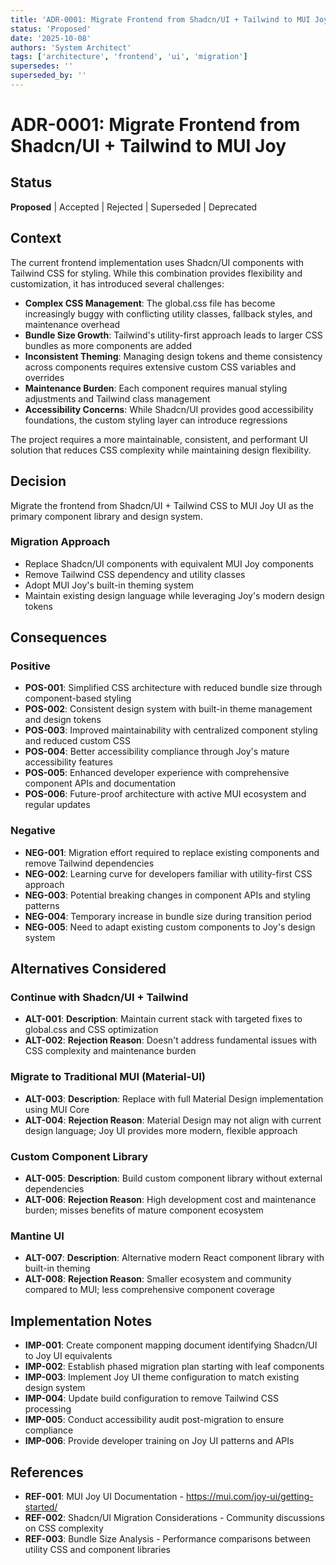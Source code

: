 ```yaml
---
title: 'ADR-0001: Migrate Frontend from Shadcn/UI + Tailwind to MUI Joy'
status: 'Proposed'
date: '2025-10-08'
authors: 'System Architect'
tags: ['architecture', 'frontend', 'ui', 'migration']
supersedes: ''
superseded_by: ''
---
```


# ADR-0001: Migrate Frontend from Shadcn/UI + Tailwind to MUI Joy

## Status

**Proposed** | Accepted | Rejected | Superseded | Deprecated

## Context

The current frontend implementation uses Shadcn/UI components with Tailwind CSS for styling. While this combination provides flexibility and customization, it has introduced several challenges:

- **Complex CSS Management**: The global.css file has become increasingly buggy with conflicting utility classes, fallback styles, and maintenance overhead
- **Bundle Size Growth**: Tailwind's utility-first approach leads to larger CSS bundles as more components are added
- **Inconsistent Theming**: Managing design tokens and theme consistency across components requires extensive custom CSS variables and overrides
- **Maintenance Burden**: Each component requires manual styling adjustments and Tailwind class management
- **Accessibility Concerns**: While Shadcn/UI provides good accessibility foundations, the custom styling layer can introduce regressions

The project requires a more maintainable, consistent, and performant UI solution that reduces CSS complexity while maintaining design flexibility.

## Decision

Migrate the frontend from Shadcn/UI + Tailwind CSS to MUI Joy UI as the primary component library and design system.

### Migration Approach

- Replace Shadcn/UI components with equivalent MUI Joy components
- Remove Tailwind CSS dependency and utility classes
- Adopt MUI Joy's built-in theming system
- Maintain existing design language while leveraging Joy's modern design tokens

## Consequences

### Positive

- **POS-001**: Simplified CSS architecture with reduced bundle size through component-based styling
- **POS-002**: Consistent design system with built-in theme management and design tokens
- **POS-003**: Improved maintainability with centralized component styling and reduced custom CSS
- **POS-004**: Better accessibility compliance through Joy's mature accessibility features
- **POS-005**: Enhanced developer experience with comprehensive component APIs and documentation
- **POS-006**: Future-proof architecture with active MUI ecosystem and regular updates

### Negative

- **NEG-001**: Migration effort required to replace existing components and remove Tailwind dependencies
- **NEG-002**: Learning curve for developers familiar with utility-first CSS approach
- **NEG-003**: Potential breaking changes in component APIs and styling patterns
- **NEG-004**: Temporary increase in bundle size during transition period
- **NEG-005**: Need to adapt existing custom components to Joy's design system

## Alternatives Considered

### Continue with Shadcn/UI + Tailwind

- **ALT-001**: **Description**: Maintain current stack with targeted fixes to global.css and CSS optimization
- **ALT-002**: **Rejection Reason**: Doesn't address fundamental issues with CSS complexity and maintenance burden

### Migrate to Traditional MUI (Material-UI)

- **ALT-003**: **Description**: Replace with full Material Design implementation using MUI Core
- **ALT-004**: **Rejection Reason**: Material Design may not align with current design language; Joy UI provides more modern, flexible approach

### Custom Component Library

- **ALT-005**: **Description**: Build custom component library without external dependencies
- **ALT-006**: **Rejection Reason**: High development cost and maintenance burden; misses benefits of mature component ecosystem

### Mantine UI

- **ALT-007**: **Description**: Alternative modern React component library with built-in theming
- **ALT-008**: **Rejection Reason**: Smaller ecosystem and community compared to MUI; less comprehensive component coverage

## Implementation Notes

- **IMP-001**: Create component mapping document identifying Shadcn/UI to Joy UI equivalents
- **IMP-002**: Establish phased migration plan starting with leaf components
- **IMP-003**: Implement Joy UI theme configuration to match existing design system
- **IMP-004**: Update build configuration to remove Tailwind CSS processing
- **IMP-005**: Conduct accessibility audit post-migration to ensure compliance
- **IMP-006**: Provide developer training on Joy UI patterns and APIs

## References

- **REF-001**: MUI Joy UI Documentation - https://mui.com/joy-ui/getting-started/
- **REF-002**: Shadcn/UI Migration Considerations - Community discussions on CSS complexity
- **REF-003**: Bundle Size Analysis - Performance comparisons between utility CSS and component libraries
